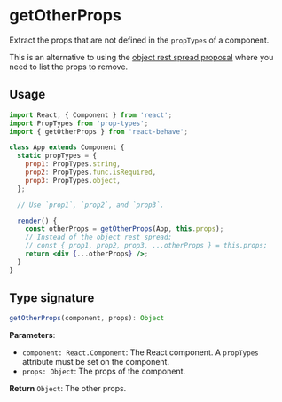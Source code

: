 <!--
  THIS FILE WAS GENERATED!
  Don't make any changes in it, update src/core/getOtherProps.js instead.
-->

# getOtherProps

[pors]: https://github.com/tc39/proposal-object-rest-spread

Extract the props that are not defined in the `propTypes` of a component.

This is an alternative to using the [object rest spread proposal][pors] where you need to list the props to remove.

## Usage

```jsx
import React, { Component } from 'react';
import PropTypes from 'prop-types';
import { getOtherProps } from 'react-behave';

class App extends Component {
  static propTypes = {
    prop1: PropTypes.string,
    prop2: PropTypes.func.isRequired,
    prop3: PropTypes.object,
  };

  // Use `prop1`, `prop2`, and `prop3`.

  render() {
    const otherProps = getOtherProps(App, this.props);
    // Instead of the object rest spread:
    // const { prop1, prop2, prop3, ...otherProps } = this.props;
    return <div {...otherProps} />;
  }
}
```

## Type signature

```js
getOtherProps(component, props): Object
```

**Parameters**:

- `component: React.Component`: The React component. A `propTypes` attribute must be set on the component.
- `props: Object`: The props of the component.

**Return** `Object`: The other props.
